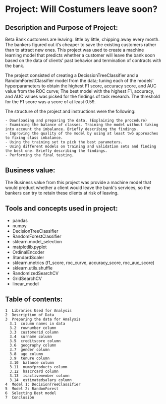 # Project: **Will Costumers leave soon?**

## Description and Purpose of Project:

Beta Bank customers are leaving: little by little, chipping away every month. The bankers figured out it’s cheaper to save the existing customers rather than to attract new ones. This project was used to create a machine learning model that predicts whether a customer will leave the bank soon based on the data of clients’ past behavior and termination of contracts with the bank.

The project consisted of creating a DecissionTreeClassifier and a RandomForestClassifier model from the data; tuning each of the models' hyperparameters to obtain the highest F1 score, accuracy score, and AUC value from the ROC curve; The best model with the highest F1, accuracy, and AUC values was picked for the findings of task research. The threshold for the F1 score was a score of at least 0.59.

The structure of the project and instructions were the following: 
```
- Downloading and preparing the data. (Explaining the procedure)
- Examining the balance of classes. Training the model without taking into account the imbalance. Briefly describing the findings.
- Improving the quality of the model by using at least two approaches to fixing class imbalance. 
- Using the training set to pick the best parameters. 
- Using different models on training and validation sets and finding the best one. Briefly describing the findings.
- Performing the final testing.
```
## Business value:

The Business value from this project was provide a machine model that would preduct whether a client would leave the bank's services, so the bankers can try to retain these clients at risk of leaving. 

## Tools and concepts used in project:

- pandas
- numpy
- DecisionTreeClassifier
- RandomForestClassifier
- sklearn.model_selection
- matplotlib.pyplot
- OrdinalEncoder
- StandardScaler
- sklearn.metrics (f1_score, roc_curve, accuracy_score, roc_auc_score)
- sklearn.utils.shuffle
- RandomizedSearchCV
- GridSearchCV
- linear_model

## Table of contents:
```
1  Libraries Used for Analysis
2  Description of Data
3  Preparing the data for Analysis
  3.1  column names in data
  3.2  rownumber column
  3.3  customerid column
  3.4  surname column
  3.5  creditscore column
  3.6  geography column
  3.7  gender column
  3.8  age column
  3.9  tenure column
  3.10  balance column
  3.11  numofproducts column
  3.12  hascrcard column
  3.13  isactivemember column
  3.14  estimatedsalary column
4  Model 1: DecisionTreeClassifier
5  Model 2: RandomForest
6  Selecting Best model
7  Conclusion
```
